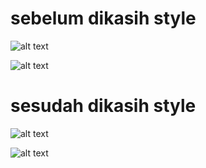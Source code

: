 # sebelum dikasih style

![alt text](myview1.png)


![alt text](myview2.png)

# sesudah dikasih style

![alt text](myview3.jpg)


![alt text](myview4.jpg)
